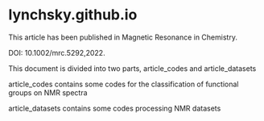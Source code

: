 # lynchsky.github.io

This article has been published in Magnetic Resonance in Chemistry.

DOI: 10.1002/mrc.5292,2022.

This document is divided into two parts, article_codes and article_datasets

article_codes  contains some codes for the classification of functional groups on NMR spectra

article_datasets contains some codes processing NMR datasets

